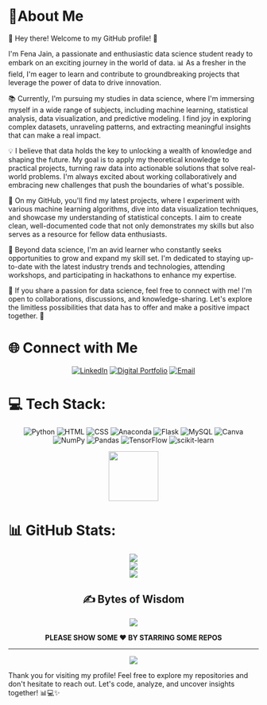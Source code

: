 <h1 align="left">🌟About Me</h1>


👋 Hey there! Welcome to my GitHub profile! 🌟

I'm Fena Jain, a passionate and enthusiastic data science student ready to embark on an exciting journey in the world of data. 📊 As a fresher in the field, I'm eager to learn and contribute to groundbreaking projects that leverage the power of data to drive innovation.

📚 Currently, I'm pursuing my studies in data science, where I'm immersing myself in a wide range of subjects, including machine learning, statistical analysis, data visualization, and predictive modeling. I find joy in exploring complex datasets, unraveling patterns, and extracting meaningful insights that can make a real impact.

💡 I believe that data holds the key to unlocking a wealth of knowledge and shaping the future. My goal is to apply my theoretical knowledge to practical projects, turning raw data into actionable solutions that solve real-world problems. I'm always excited about working collaboratively and embracing new challenges that push the boundaries of what's possible.

🚀 On my GitHub, you'll find my latest projects, where I experiment with various machine learning algorithms, dive into data visualization techniques, and showcase my understanding of statistical concepts. I aim to create clean, well-documented code that not only demonstrates my skills but also serves as a resource for fellow data enthusiasts.

🌱 Beyond data science, I'm an avid learner who constantly seeks opportunities to grow and expand my skill set. I'm dedicated to staying up-to-date with the latest industry trends and technologies, attending workshops, and participating in hackathons to enhance my expertise.

🌟 If you share a passion for data science, feel free to connect with me! I'm open to collaborations, discussions, and knowledge-sharing. Let's explore the limitless possibilities that data has to offer and make a positive impact together. 🤝


# 🌐 Connect with Me
<div align="center">
  
[![LinkedIn](https://img.shields.io/badge/LinkedIn-blue?logo=linkedin&logoColor=white&style=for-the-badge)](https://www.linkedin.com/in/thefenajain/) [![Digital Portfolio](https://img.shields.io/badge/Digital%20Resume-12100E.svg?logo=google-earth&logoColor=white&style=for-the-badge)](Digital_Resume) [![Email](https://img.shields.io/badge/Gmail-%23D14836.svg?logo=gmail&logoColor=white&style=for-the-badge)](mailto:wish2fena678@gmail.com)

  </div>
 
 
# 💻 Tech Stack:

<div align="center">

![Python](https://img.shields.io/badge/python-3670A0?style=for-the-badge&logo=python&logoColor=ffdd54) ![HTML](https://img.shields.io/badge/html5-%23E34F26.svg?style=for-the-badge&logo=html5&logoColor=white) ![CSS](https://img.shields.io/badge/css3-%231572B6.svg?style=for-the-badge&logo=css3&logoColor=white) ![Anaconda](https://img.shields.io/badge/Anaconda-%2344A833.svg?style=for-the-badge&logo=anaconda&logoColor=white) ![Flask](https://img.shields.io/badge/flask-%23000.svg?style=for-the-badge&logo=flask&logoColor=white) ![MySQL](https://img.shields.io/badge/mysql-%2300f.svg?style=for-the-badge&logo=mysql&logoColor=white) ![Canva](https://img.shields.io/badge/Canva-%2300C4CC.svg?style=for-the-badge&logo=Canva&logoColor=white) ![NumPy](https://img.shields.io/badge/numpy-%23013243.svg?style=for-the-badge&logo=numpy&logoColor=white) ![Pandas](https://img.shields.io/badge/pandas-%23150458.svg?style=for-the-badge&logo=pandas&logoColor=white) ![TensorFlow](https://img.shields.io/badge/TensorFlow-%23FF6F00.svg?style=for-the-badge&logo=TensorFlow&logoColor=white) ![scikit-learn](https://img.shields.io/badge/scikit--learn-%23F7931E.svg?style=for-the-badge&logo=scikit-learn&logoColor=white)

</div>

<div id="header" align="center">
  <img src="https://media.giphy.com/media/M9gbBd9nbDrOTu1Mqx/giphy.gif" width="100"/>
</div>


# 📊 GitHub Stats:
<div align="center">

![](https://github-readme-stats.vercel.app/api?username=fenajain&theme=nightowl&hide_border=true&include_all_commits=true&count_private=true)<br/>
![](https://github-readme-streak-stats.herokuapp.com/?user=fenajain&theme=nightowl&hide_border=true)<br/>
![](https://github-readme-stats.vercel.app/api/top-langs/?username=fenajain&theme=nightowl&hide_border=true&include_all_commits=true&count_private=true&layout=compact)

  
  
## ✍️ Bytes of Wisdom
![](https://quotes-github-readme.vercel.app/api?type=horizontal&theme=radical)

**PLEASE SHOW SOME ❤️ BY STARRING SOME REPOS**

---

![](https://visitcount.itsvg.in/api?id=Darshan660&label=Profile%20Views&color=6&icon=0&pretty=true)

</div>
  
 
Thank you for visiting my profile! Feel free to explore my repositories and don't hesitate to reach out. Let's code, analyze, and uncover insights together! 📊💻✨
